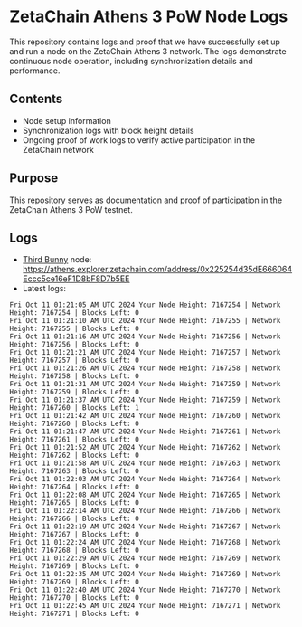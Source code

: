 # ZetaChain Athens 3 PoW Node Logs
This repository contains logs and proof that we have successfully set up and run a node on the ZetaChain Athens 3 network. The logs demonstrate continuous node operation, including synchronization details and performance.

## Contents
- Node setup information
- Synchronization logs with block height details
- Ongoing proof of work logs to verify active participation in the ZetaChain network

## Purpose
This repository serves as documentation and proof of participation in the ZetaChain Athens 3 PoW testnet.

## Logs

- [Third Bunny](https://thirdbunny.xyz/) node: https://athens.explorer.zetachain.com/address/0x225254d35dE666064Eccc5ce16eF1D8bF8D7b5EE
- Latest logs:
```
Fri Oct 11 01:21:05 AM UTC 2024 Your Node Height: 7167254 | Network Height: 7167254 | Blocks Left: 0
Fri Oct 11 01:21:10 AM UTC 2024 Your Node Height: 7167255 | Network Height: 7167255 | Blocks Left: 0
Fri Oct 11 01:21:16 AM UTC 2024 Your Node Height: 7167256 | Network Height: 7167256 | Blocks Left: 0
Fri Oct 11 01:21:21 AM UTC 2024 Your Node Height: 7167257 | Network Height: 7167257 | Blocks Left: 0
Fri Oct 11 01:21:26 AM UTC 2024 Your Node Height: 7167258 | Network Height: 7167258 | Blocks Left: 0
Fri Oct 11 01:21:31 AM UTC 2024 Your Node Height: 7167259 | Network Height: 7167259 | Blocks Left: 0
Fri Oct 11 01:21:37 AM UTC 2024 Your Node Height: 7167259 | Network Height: 7167260 | Blocks Left: 1
Fri Oct 11 01:21:42 AM UTC 2024 Your Node Height: 7167260 | Network Height: 7167260 | Blocks Left: 0
Fri Oct 11 01:21:47 AM UTC 2024 Your Node Height: 7167261 | Network Height: 7167261 | Blocks Left: 0
Fri Oct 11 01:21:52 AM UTC 2024 Your Node Height: 7167262 | Network Height: 7167262 | Blocks Left: 0
Fri Oct 11 01:21:58 AM UTC 2024 Your Node Height: 7167263 | Network Height: 7167263 | Blocks Left: 0
Fri Oct 11 01:22:03 AM UTC 2024 Your Node Height: 7167264 | Network Height: 7167264 | Blocks Left: 0
Fri Oct 11 01:22:08 AM UTC 2024 Your Node Height: 7167265 | Network Height: 7167265 | Blocks Left: 0
Fri Oct 11 01:22:14 AM UTC 2024 Your Node Height: 7167266 | Network Height: 7167266 | Blocks Left: 0
Fri Oct 11 01:22:19 AM UTC 2024 Your Node Height: 7167267 | Network Height: 7167267 | Blocks Left: 0
Fri Oct 11 01:22:24 AM UTC 2024 Your Node Height: 7167268 | Network Height: 7167268 | Blocks Left: 0
Fri Oct 11 01:22:29 AM UTC 2024 Your Node Height: 7167269 | Network Height: 7167269 | Blocks Left: 0
Fri Oct 11 01:22:35 AM UTC 2024 Your Node Height: 7167269 | Network Height: 7167269 | Blocks Left: 0
Fri Oct 11 01:22:40 AM UTC 2024 Your Node Height: 7167270 | Network Height: 7167270 | Blocks Left: 0
Fri Oct 11 01:22:45 AM UTC 2024 Your Node Height: 7167271 | Network Height: 7167271 | Blocks Left: 0
```

